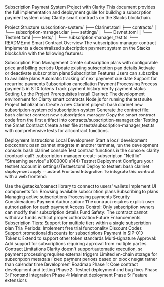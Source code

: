 Subscription Payment System Project with Clarity
This document provides the full implementation and deployment guide for building a subscription payment system using Clarity smart contracts on the Stacks blockchain.

Project Structure
subscription-system/
├── Clarinet.toml
├── contracts/
│   └── subscription-manager.clar
├── settings/
│   └── Devnet.toml
│   └── Testnet.toml 
├── tests/
│   └── subscription-manager_test.ts
└── README.md
Smart Contract Overview
The subscription-manager contract implements a decentralized subscription payment system on the Stacks blockchain with the following features:

Subscription Plan Management
Create subscription plans with configurable price and billing periods
Update existing subscription plan details
Activate or deactivate subscription plans
Subscription Features
Users can subscribe to available plans
Automatic tracking of next payment due date
Support for recurring payments
Subscription cancellation
Payment Processing
Process payments in STX tokens
Track payment history
Verify payment status
Setting Up the Project
Prerequisites
Install Clarinet: The development environment for Clarity smart contracts
Node.js for running the test suite
Project Initialization
Create a new Clarinet project:
bash
clarinet new subscription-system
cd subscription-system
Generate the contract file:
bash
clarinet contract new subscription-manager
Copy the smart contract code from the first artifact into contracts/subscription-manager.clar
Testing the Smart Contract
Create a test file at tests/subscription-manager_test.ts with comprehensive tests for all contract functions.

Deployment Instructions
Local Development
Start a local development blockchain:
bash
clarinet integrate
In another terminal, run the development console:
bash
clarinet console
Test contract functions in the console:
clarity
(contract-call? .subscription-manager create-subscription "Netflix" "Streaming service" u1000000 u144)
Testnet Deployment
Configure your testnet account in settings/Testnet.toml
Deploy to testnet:
bash
clarinet deployment apply --testnet
Frontend Integration
To integrate this contract with a web frontend:

Use the @stacks/connect library to connect to users' wallets
Implement UI components for:
Browsing available subscription plans
Subscribing to plans
Managing active subscriptions
Processing payments
Security Considerations
Payment Authorization: The contract requires explicit user authorization for each payment
Access Control: Only subscription owners can modify their subscription details
Fund Safety: The contract cannot withdraw funds without proper authorization
Future Enhancements
Subscription Tiers: Support for multiple tiers within a single subscription plan
Trial Periods: Implement free trial functionality
Discount Codes: Support promotional discounts for subscriptions
Payment in SIP-010 Tokens: Extend to support other token standards
Multi-signature Approval: Add support for subscriptions requiring approval from multiple parties
Contract Limitations
Clarity doesn't support automatic execution, so payment processing requires external triggers
Limited on-chain storage for subscription metadata
Fixed payment periods based on block height rather than calendar time
Development Roadmap
Phase 1: Core contract development and testing
Phase 2: Testnet deployment and bug fixes
Phase 3: Frontend integration
Phase 4: Mainnet deployment
Phase 5: Feature extensions
